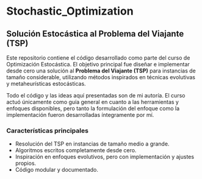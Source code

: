 # Stochastic_Optimization

## Solución Estocástica al Problema del Viajante (TSP)

Este repositorio contiene el código desarrollado como parte del curso de Optimización Estocástica. El objetivo principal fue diseñar e implementar desde cero una solución al **Problema del Viajante (TSP)** para instancias de tamaño considerable, utilizando métodos inspirados en técnicas evolutivas y metaheurísticas estocásticas.

Todo el código y las ideas aquí presentadas son de mi autoría. El curso actuó únicamente como guía general en cuanto a las herramientas y enfoques disponibles, pero tanto la formulación del enfoque como la implementación fueron desarrolladas íntegramente por mí.

### Características principales

- Resolución del TSP en instancias de tamaño medio a grande.
- Algoritmos escritos completamente desde cero.
- Inspiración en enfoques evolutivos, pero con implementación y ajustes propios.
- Código modular y documentado.
